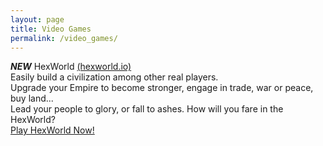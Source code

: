 ```yaml
---
layout: page
title: Video Games
permalink: /video_games/
---
```

***NEW*** HexWorld [(hexworld.io)](hexworld.io "Play")  
Easily build a civilization among other real players.  
Upgrade your Empire to become stronger, engage in trade, war or peace, buy land...  
Lead your people to glory, or fall to ashes. How will you fare in the HexWorld?  
[Play HexWorld Now!](hexworld.io "hexworld.io")  
